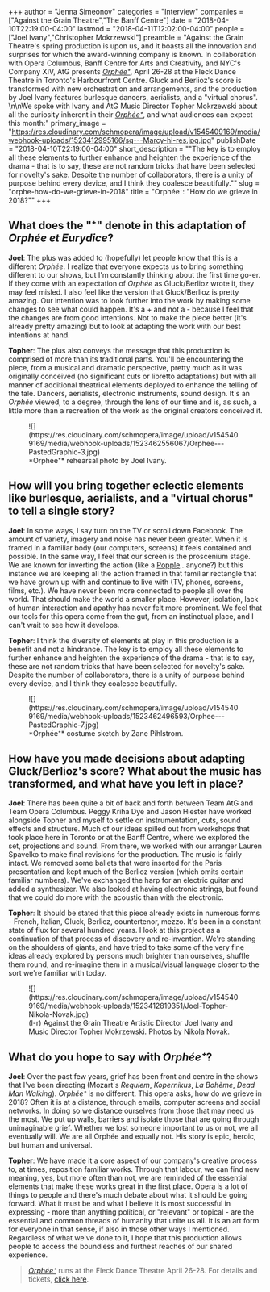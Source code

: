 +++
author = "Jenna Simeonov"
categories = "Interview"
companies = ["Against the Grain Theatre","The Banff Centre"]
date = "2018-04-10T22:19:00-04:00"
lastmod = "2018-04-11T12:02:00-04:00"
people = ["Joel Ivany","Christopher Mokrzewski"]
preamble = "Against the Grain Theatre's spring production is upon us, and it boasts all the innovation and surprises for which the award-winning company is known. In collaboration with Opera Columbus, Banff Centre for Arts and Creativity, and NYC's Company XIV, AtG presents [*Orphée⁺*](http://againstthegraintheatre.com/orphee/), April 26-28 at the Fleck Dance Theatre in Toronto's Harbourfront Centre. Gluck and Berlioz's score is transformed with new orchestration and arrangements, and the production by Joel Ivany features burlesque dancers, aerialists, and a \"virtual chorus\". \n\nWe spoke with Ivany and AtG Music Director Topher Mokrzewski about all the curiosity inherent in their [*Orphée⁺*](http://againstthegraintheatre.com/orphee/), and what audiences can expect this month:"
primary_image = "https://res.cloudinary.com/schmopera/image/upload/v1545409169/media/webhook-uploads/1523412995166/sq---Marcy-hi-res.jpg.jpg"
publishDate = "2018-04-10T22:19:00-04:00"
short_description = "&quot;The key is to employ all these elements to further enhance and heighten the experience of the drama - that is to say, these are not random tricks that have been selected for novelty&#039;s sake. Despite the number of collaborators, there is a unity of purpose behind every device, and I think they coalesce beautifully.&quot;"
slug = "orphe-how-do-we-grieve-in-2018"
title = "Orphée⁺: &quot;How do we grieve in 2018?&quot;"
+++

## What does the "⁺" denote in this adaptation of *Orphée et Eurydice*?

**Joel**: The plus was added to (hopefully) let people know that this is a different *Orphée*.  I realize that everyone expects us to bring something different to our shows, but I'm constantly thinking about the first time go-er.  If they come with an expectation of *Orphée* as Gluck/Berlioz wrote it, they may feel misled.  I also feel like the version that Gluck/Berlioz is pretty amazing.  Our intention was to look further into the work by making some changes to see what could happen.  It's a + and not a - because I feel that the changes are from good intentions.  Not to make the piece better (it's already pretty amazing) but to look at adapting the work with our best intentions at hand.

**Topher**: The plus also conveys the message that this production is comprised of more than its traditional parts. You'll be encountering the piece, from a musical and dramatic perspective, pretty much as it was originally conceived (no significant cuts or libretto adaptations) but with all manner of additional theatrical elements deployed to enhance the telling of the tale. Dancers, aerialists, electronic instruments, sound design. It's an *Orphée* viewed, to a degree, through the lens of our time and is, as such, a little more than a recreation of the work as the original creators conceived it.

<figure data-type="image">
![](https://res.cloudinary.com/schmopera/image/upload/v1545409169/media/webhook-uploads/1523462556067/Orphee---PastedGraphic-3.jpg)
<figcaption>*Orphée⁺* rehearsal photo by Joel Ivany.</figcaption>
</figure>


## How will you bring together eclectic elements like burlesque, aerialists, and a "virtual chorus" to tell a single story?

**Joel**: In some ways, I say turn on the TV or scroll down Facebook.  The amount of variety, imagery and noise has never been greater.  When it is framed in a familiar body (our computers, screens) it feels contained and possible.  In the same way, I feel that our screen is the proscenium stage.  We are known for inverting the action (like a [Popple](https://en.wikipedia.org/wiki/Popples)…anyone?) but this instance we are keeping all the action framed in that familiar rectangle that we have grown up with and continue to live with (TV, phones, screens, films, etc.).  We have never been more connected to people all over the world.  That should make the world a smaller place.  However, isolation, lack of human interaction and apathy has never felt more prominent.  We feel that our tools for this opera come from the gut, from an instinctual place, and I can't wait to see how it develops.

**Topher**:  I think the diversity of elements at play in this production is a benefit and not a hindrance. The key is to employ all these elements to further enhance and heighten the experience of the drama - that is to say, these are not random tricks that have been selected for novelty's sake. Despite the number of collaborators, there is a unity of purpose behind every device, and I think they coalesce beautifully.

<figure data-type="image">
![](https://res.cloudinary.com/schmopera/image/upload/v1545409169/media/webhook-uploads/1523462496593/Orphee---PastedGraphic-7.jpg)
<figcaption>*Orphée⁺* costume sketch by Zane Pihlstrom.</figcaption>
</figure>


## How have you made decisions about adapting Gluck/Berlioz's score? What about the music has transformed, and what have you left in place?

**Joel**: There has been quite a bit of back and forth between Team AtG and Team Opera Columbus.  Peggy Kriha Dye and Jason Hiester have worked alongside Topher and myself to settle on instrumentation, cuts, sound effects and structure.  Much of our ideas spilled out from workshops that took place here in Toronto or at the Banff Centre, where we explored the set, projections and sound. From there, we worked with our arranger Lauren Spavelko to make final revisions for the production. The music is fairly intact.  We removed some ballets that were inserted for the Paris presentation and kept much of the Berlioz version (which omits certain familiar numbers).  We've exchanged the harp for an electric guitar and added a synthesizer.  We also looked at having electronic strings, but found that we could do more with the acoustic than with the electronic.

**Topher**: It should be stated that this piece already exists in numerous forms - French, Italian, Gluck, Berlioz, countertenor, mezzo. It's been in a constant state of flux for several hundred years. I look at this project as a continuation of that process of discovery and re-invention. We're standing on the shoulders of giants, and have tried to take some of the very fine ideas already explored by persons much brighter than ourselves, shuffle them round, and re-imagine them in a musical/visual language closer to the sort we're familiar with today.

<figure data-type="image">
![](https://res.cloudinary.com/schmopera/image/upload/v1545409169/media/webhook-uploads/1523412819351/Joel-Topher-Nikola-Novak.jpg)
<figcaption>(l-r) Against the Grain Theatre Artistic Director Joel Ivany and Music Director Topher Mokrzewski. Photos by Nikola Novak.</figcaption>
</figure>

## What do you hope to say with *Orphée⁺*?

**Joel**: Over the past few years, grief has been front and centre in the shows that I've been directing (Mozart's *Requiem*, *Kopernikus*, *La Bohème*, *Dead Man Walking*).  *Orphée⁺* is no different.  This opera asks, how do we grieve in 2018?  Often it is at a distance, through emails, computer screens and social networks.  In doing so we distance ourselves from those that may need us the most.  We put up walls, barriers and isolate those that are going through unimaginable grief.  Whether we lost someone important to us or not, we all eventually will.  We are all Orphée and equally not.  His story is epic, heroic, but human and universal.

**Topher**: We have made it a core aspect of our company's creative process to, at times, reposition familiar works. Through that labour, we can find new meaning, yes, but more often than not, we are reminded of the essential elements that make these works great in the first place. Opera is a lot of things to people and there's much debate about what it should be going forward. What it must be and what I believe it is most successful in expressing - more than anything political, or "relevant" or topical - are the essential and common threads of humanity that unite us all. It is an art form for everyone in that sense, if also in those other ways I mentioned. Regardless of what we've done to it, I hope that this production allows people to access the boundless and furthest reaches of our shared experience.

>[*Orphée⁺*](http://againstthegraintheatre.com/orphee/) runs at the Fleck Dance Theatre April 26-28. For details and tickets, [click here](http://againstthegraintheatre.com/orphee/).
